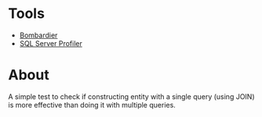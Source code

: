 # Tools
- [Bombardier](https://github.com/codesenberg/bombardier)
- [SQL Server Profiler](https://docs.microsoft.com/en-us/sql/tools/sql-server-profiler/sql-server-profiler)

# About
A simple test to check if constructing entity with a single query (using JOIN) is more effective than doing it with multiple queries.
